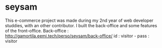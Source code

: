 # seysam
This e-commerce project was made during my 2nd year of web developer studdies, with an other contributor.
I built the back-office and some features of the front-office.
Back-office : http://gamortila.eemi.tech/perso/seysam/back-office/
id : visitor - pass : visitor
